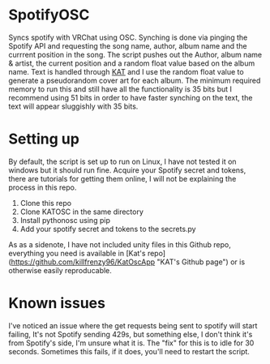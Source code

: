 # SpotifyOSC
Syncs spotify with VRChat using OSC.
Synching is done via pinging the Spotify API and requesting the song name, author, album name and the currrent position in the song.
The script pushes out the Author, album name & artist, the current position and a random float value based on the album name. 
Text is handled through [KAT](https://github.com/killfrenzy96/KatOscApp "KAT's Github page") and I use the random float value to generate a pseudorandom cover art for each album. 
The minimum required memory to run this and still have all the functionality is 35 bits but I recommend using 51 bits in order to have faster synching on the text, the text will appear sluggishly with 35 bits.

# Setting up
By default, the script is set up to run on Linux, I have not tested it on windows but it should run fine.
Acquire your Spotify secret and tokens, there are tutorials for getting them online, I will not be explaining the process in this repo.
1. Clone this repo
2. Clone KATOSC in the same directory
3. Install pythonosc using pip
4. Add your spotify secret and tokens to the secrets.py

As as a sidenote, I have not included unity files in this Github repo, everything you need is available in [Kat's repo] (https://github.com/killfrenzy96/KatOscApp "KAT's Github page") or is otherwise easily reproducable. 

# Known issues
I've noticed an issue where the get requests being sent to spotify will start failing, It's not Spotify sending 429s, but something else, I don't think it's from Spotify's side, I'm unsure what it is. The "fix" for this is to idle for 30 seconds. Sometimes this fails, if it does, you'll need to restart the script. 
